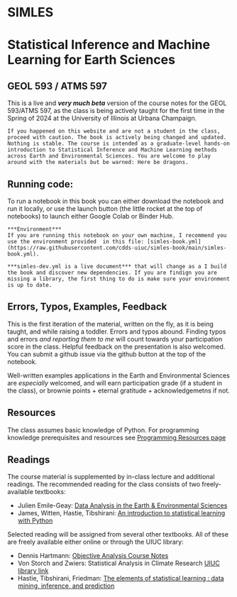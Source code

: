 # SIMLES
# Statistical Inference and Machine Learning for Earth Sciences
## GEOL 593 / ATMS 597 


This is a live and ***very much beta*** version of the course notes for the GEOL 593/ATMS 597, as the class is being actively taught for the first time in the Spring of 2024 at the University of Illinois at Urbana Champaign. 

```{warning}
If you happened on this website and are not a student in the class, proceed with caution. The book is actively being changed and updated. Nothing is stable. The course is intended as a graduate-level hands-on introduction to Statistical Inference and Machine Learning methods across Earth and Environmental Sciences. You are welcome to play around with the materials but be warned: Here be dragons.
```

## Running code:
To run a notebook in this book you can either download the notebook and run it locally, or use the launch button (the little rocket at the top of notebooks) to launch either Google Colab or Binder Hub. 

```{Important}
***Environment***
If you are running this notebook on your own machine, I recommend you use the environment provided  in this file: [simles-book.yml](https://raw.githubusercontent.com/cdds-uiuc/simles-book/main/simles-book.yml).

***simles-dev.yml is a live document*** that will change as a I build the book and discover new dependencies. If you are findign you are missing a library, the first thing to do is make sure your environment is up to date.

```






## Errors, Typos, Examples, Feedback
This is the first iteration of the material, written on the fly, as it is being taught, and while raising a toddler. Errors and typos abound. Finding typos and errors *and reporting them to me* will count towards your participation score in the class. Helpful feedback on the presentation is also welcomed. You can submit a github issue via the github button at the top of the notebook.  

Well-written examples applications in the Earth and Environmental Sciences are *especially* welcomed, and will earn participation grade (if a student in the class), or brownie points + eternal gratitude + acknowledgemetns if not. 


## Resources
The class assumes basic knowledge of Python. For programming knowledge prerequisites and resources see [Programming Resources page](https://cdds-uiuc.github.io/simles-book/Programming.html)


## Readings
The course material is supplemented by in-class lecture and additional readings. The recommended reading for the class consists of two freely-available textbooks:
- Julien Emile-Geay: [Data Analysis in the Earth & Environmental Sciences](https://figshare.com/articles/book/Data_Analysis_in_the_Earth_Environmental_Sciences/1014336/10)
- James, Witten, Hastie, Tibshirani: [An introduction to statistical learning with Python](https://www.statlearning.com/)


Selected reading will be assigned from several other textbooks. All of these are freely available either online or through the UIUC library:
- Dennis Hartmann: [Objective Analysis Course Notes](https://atmos.uw.edu/~dennis/552_Notes_ftp.html) 
- Von Storch and Zwiers: Statistical Analysis in Climate Research [UIUC library link](https://i-share-uiu.primo.exlibrisgroup.com/permalink/01CARLI_UIU/gpjosq/alma99653508612205899)
- Hastie, Tibshirani, Friedman: [The elements of statistical learning : data mining, inference, and prediction](https://hastie.su.domains/ElemStatLearn/)
